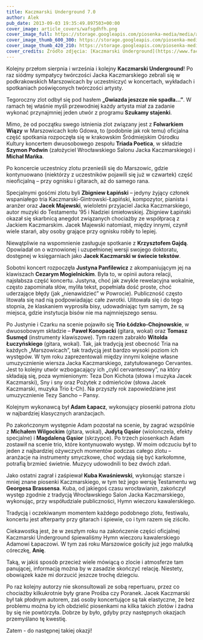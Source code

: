 ```yaml
---
title: Kaczmarski Underground 7.0
author: Alek
pub_date: 2013-09-03 19:35:49.897503+00:00
cover_image: article_covers/wafsgdhfh.png
cover_image_full: https://storage.googleapis.com/piosenka-media/media/article_covers/wafsgdhfh.png
cover_image_thumb_600_300: https://storage.googleapis.com/piosenka-media/media/article_covers/wafsgdhfh.png.600x300_q85_crop_upscale.jpg
cover_image_thumb_420_210: https://storage.googleapis.com/piosenka-media/media/article_covers/wafsgdhfh.png.420x210_q85_crop_upscale.jpg
cover_credits: Źródło zdjęcia: [Kaczmarski Underground](https://www.facebook.com/pages/kaczmarski-underground/134862936525246)
---
```


Kolejny przełom sierpnia i września i kolejny **Kaczmarski Underground**! Po raz siódmy sympatycy twórczości Jacka Kaczmarskiego zebrali się w podkrakowskich Marszowicach by uczestniczyć w koncertach, wykładach i spotkaniach poświęconych twórczości artysty.

Tegoroczny zlot odbył się pod hasłem **„Gwiazda jeszcze nie spadła…”**. W ramach tej właśnie myśli przewodniej każdy artysta miał za zadanie wykonać przynajmniej jeden utwór z programu **Szukamy stajenki**.

Mimo, że  od początku swego istnienia zlot związany jest z **Folwarkiem Wiązy** w Marszowicach koło Gdowa, to (podobnie jak rok temu) oficjalna część spotkania rozpoczęła się w krakowskim Śródmiejskim Ośrodku Kultury koncertem dwuosobowego zespołu **Triada Poetica**, w składzie **Szymon Podwin** (założyciel Wrocławskiego Salonu Jacka Kaczmarskiego) i **Michał Mańka**.

Po koncercie uczestnicy zlotu przenieśli się do Marszowic, gdzie kontynuowano (niektórzy z uczestników pojawili się już w czwartek) część nieoficjalną – przy ognisku i gitarach, aż do samego rana. 

Specjalnymi gośćmi zlotu byli **Zbigniew Łapiński** – jedyny żyjący członek wspaniałego tria Kaczmarski-Gintrowski-Łapiński, kompozytor, pianista i aranżer oraz **Jacek Majewski**, wieloletni przyjaciel Jacka Kaczmarskiego, autor muzyki do Testamentu ’95 i Nadziei śmiełowskiej. Zbigniew Łapiński okazał się skarbnicą anegdot związanych chociażby ze współpracą z Jackiem Kaczmarskim. Jacek Majewski natomiast, między innymi, czynił wiele starań, aby osoby grające przy ognisku robiły to lepiej.

Niewątpliwie na wspomnienie zasługuje spotkanie z **Krzysztofem Gajdą**. Opowiadał on o wznowionej i uzupełnionej wersji swojego doktoratu, dostępnej w księgarniach jako **Jacek Kaczmarski w świecie tekstów**. 

Sobotni koncert rozpoczęła **Justyna Panfilewicz** z akompaniującym jej na klawiszach **Cezarym Mogielnickim**. Była to, w opinii autora relacji, najsłabsza część koncertu. Justyna, choć jak zwykle rewelacyjna wokalnie, często zapominała słów, myliła tekst, popełniała dość proste, choć uderzające błędy (jak „nienawidzieć” w Powrocie). Publiczność często litowała się nad nią podpowiadając całe zwrotki. Ulitowała się i do tego stopnia, że klaskaniem wyprosiła bisy, udowadniając tym samym, że są miejsca, gdzie instytucja bisów nie ma najmniejszego sensu.

Po Justynie i Czarku na scenie pojawiło się **Trio Łódzko-Chojnowskie**, w dwuosobowym składzie – **Paweł Konopacki** (gitara, wokal) oraz **Tomasz Susmęd** (instrumenty klawiszowe). Tym razem zabrakło **Witolda Łuczyńskiego** (gitara, wokal). Tak, jak tradycją jest obecność Tria na każdych „Marszowicach”, tak tradycją jest bardzo wysoki poziom ich występów. W tym roku zaprezentowali między innymi kolejne własne umuzycznienie wiersza Jacka Kaczmarskiego, zatytułowanego Cervantes. Jest to kolejny utwór wzbogacający ich „cykl cervantesowy”, na który składają się,  poza wymienionym: Teza Don Kichota (słowa i muzyka Jacek Kaczmarski), Sny i sny oraz Pożytek z odmieńców (słowa Jacek Kaczmarski, muzyka Trio Ł-Ch). Na przyszły rok zapowiedziane jest umuzycznienie Tezy Sancho – Pansy.

Kolejnym wykonawcą był **Adam Łapacz**, wykonujący piosenki patrona zlotu w najbardziej klasycznych aranżacjach.

Po zakończonym występnie Adam pozostał na scenie, by zagrać wzspólnie z **Michałem Wilgockim** (gitara, wokal), **Judytą Gąsior** (wiolonczela, efekty specjalne) i **Magdaleną Gąsior** (skrzypce). Po trzech piosenkach Adam zostawił na scenie trio, które kontynuowało występ. W moim odczuciu był to jeden z najbardziej ożywczych momentów podczas całego zlotu – aranżacje na instrumenty smyczkowe, choć wydają się być karkołomne, potrafią brzmieć świetnie. Muzycy udowodnili to bez dwóch zdań.

Jako ostatni zagrał i zaśpiewał **Kuba Kwaśniewski**, wykonując starsze i mniej znane piosenki Kaczmarskiego, w tym też jego wersję Testamentu wg **Georgesa Brassensa**. Kuba, od jakiegoś czasu wrocławianin, zakończył występ zgodnie z tradycją Wrocławskiego Salon Jacka Kaczmarskiego, wykonując, przy współudziale publiczności, Hymn wieczoru kawalerskiego.

Tradycją i oczekiwanym momentem każdego podobnego zlotu, festiwalu, koncertu jest afterparty przy gitarach i śpiewie, co i tym razem się ziściło.

Ciekawostką jest, że w zeszłym roku na zakończenie części oficjalnej Kaczmarski Underground śpiewaliśmy Hymn wieczoru kawalerskiego Adamowi Łapaczowi. W tym zaś roku Marszowice gościły już jego malutką córeczkę, **Anię**. 

Taką, w jakiś sposób przecież wiele mówiącą o zlocie i atmosferze tam panującej, informacją można by w zasadzie skończyć relację. Niestety, obowiązek każe mi dorzucić jeszcze trochę dziegciu.

Po raz kolejny autorzy nie skonsultowali ze sobą repertuaru, przez co chociażby kilkukrotnie były grane Prośba czy Poranek. Jacek Kaczmarski był tak płodnym autorem, zaś osoby koncertujące są tak elastyczne, że bez problemu można by ich obdzielić piosenkami na kilka takich zlotów i żadna by się nie powtórzyła. Dobrze by było, gdyby przy następnych okazjach przemyślano tę kwestię.

Zatem - do następnej takiej okazji!